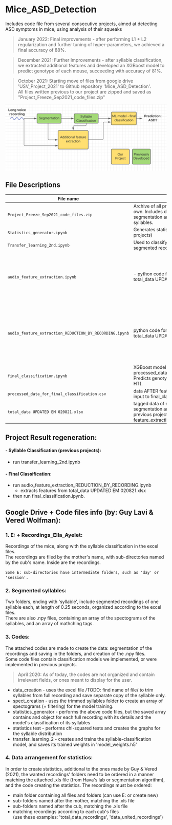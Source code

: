 # Mice_ASD_Detection

Includes code file from several consecutive projects, aimed at detecting ASD symptoms in mice, using analysis of their squeaks
> January 2022: Final improvements - after performing L1 + L2 regularization and further tuning of hyper-parameters, we achieved a final accuracy of 88%.

> December 2021: Further Improvements - after syllable classification, we extracted additional features and developed an XGBoost model to predict genotype of each mouse, succeeding with accuracy of 81%.

> October 2021: Starting move of files from google drive 'USV_Project_2021' to Github repository 'Mice_ASD_Detection'.  
> All files written previous to our project are zipped and saved as "Project_Freeze_Sep2021_code_files.zip"
  
<img src="https://github.com/etgins/Mice_ASD_Detection/blob/main/project_description.png">

## File Descriptions


|File name         | Description | Archive/Current | Notes
|----------------------|------|----|---|
|`Project_Freeze_Sep2021_code_files.zip`|Archive of all previous projects before our own. Includes data and code files for segmentation and classification of syllables. | Archive|
|`Statistics_generator.ipynb`|Generates statistics over data (previous projects)| Archive |
|`Transfer_learning_2nd.ipynb`|Used to classify the syllables in each segmented recording (previous projects)| Archive |
|`audio_feature_extraction.ipynb`|  - python code for feature extraction from total_data UPDATED EM 020821.xlsx. | Archive |In this file, all samples from each mouse are reduced to a single sample with mean features.
|`audio_feature_extraction_REDUCTION_BY_RECORDING.ipynb`| python code for feature extraction from total_data UPDATED EM 020821.xlsx| Current |In this file, all samples from each mouse are reduced to a single sample PER RECORDING NUMBER with mean features.
|`final_classification.ipynb`| XGBoost model - training and testing on processed_data_for_final_classification.csv. Predicts genotype of each mouse (WT / HT).| Current |
|`processed_data_for_final_classification.csv`| data AFTER feature extraction, ready to be input to final_classification.ipynb | ??? |
|`total_data UPDATED EM 020821.xlsx`| tagged data of each syllable recording after segmentation and classification (done in previous projects). Used as input for feature_extraction. | ???

## Project Result regeneration:
#### - Syllable Classification (previous projects): 
   * run transfer_learning_2nd.ipynb
#### - Final Classification: 
   * run audio_feature_extraction_REDUCTION_BY_RECORDING.ipynb 
      * extracts features from total_data UPDATED EM 020821.xlsx
   * then run final_classification.ipynb.

## Google Drive + Code files info (by: Guy Lavi & Vered Wolfman):
### 1. E: + Recordings_Ella_Ayelet:  
   Recordings of the mice, along with the syllable classification in the excel files.  
    The recordings are filed by the mother's name, with sub-directories named by the cub's name. Inside are the recordings.

    Some E: sub-directories have intermediate folders, such as 'day' or 'session'.  
    
### 2. Segmented syllables:  
   Two folders, ending with 'syllable', include segmented recordings of one syllable each, at length of 0.25 seconds, organized according to the excel files.  
    There are also .npy files, containing an array of the spectograms of the syllables, and an array of mathching tags.  
    
### 3. Codes:  
   The attached codes are made to create the data: segmentation of the recordings and saving in the folders, and creation of the .npy files.  
    Some code files contain classification models we implemented, or were implemented in previous projects.  
> April 2020: As of today, the codes are not organized and contain irrelevant fields, or ones meant to display for the user.  

   * data_creation -          uses the excel file /TODO: find name of file/ to trim syllables from full recording and save separate copy of the syllable only.  
   * spect_creation -         uses the trimmed syllables folder to create an array of spectograms (+ filtering) for the model training.  
   * statistics_generator -   performs the above code files, but the saved array contains and object for each full recording with its details and the model's classification of its syllables  
   * statistics test -      performs chi-squared tests and creates the graphs for the syllable distribution  
   * transfer_learning_2 -  creates and trains the syllable-classification model, and saves its trained weights in 'model_weights.h5'  
   
### 4. Data arrangement for statistics:  
   In order to create statistics, additional to the ones made by Guy \& Vered (2021), the wanted recordings' folders need to be ordered in a manner matching the attached .xls file (from Hava's lab or segmentation algorithm), and the code creating the statistics. The recordings must be ordered:
   - main folder containing all files and folders (can use E: or create new)
   - sub-folders named after the mother, matching the .xls file
   - sub-folders named after the cub, matching the .xls file
   - matching recordings according to each cub's files  
   (use these examples: 'total_data_recordings', 'data_united_recordings')
